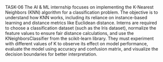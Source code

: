  TASK-06
The AI & ML internship focuses on implementing the K-Nearest Neighbors (KNN) algorithm for a classification problem. The objective is to understand how KNN works, including its reliance on instance-based learning and distance metrics like Euclidean distance. Interns are required to choose a classification dataset (such as the Iris dataset), normalize the feature values to ensure fair distance calculations, and use the KNeighborsClassifier from the scikit-learn library. They must experiment with different values of K to observe its effect on model performance, evaluate the model using accuracy and confusion matrix, and visualize the decision boundaries for better interpretation.
